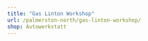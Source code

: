```yaml
---
title: "Gas Linton Workshop"
url: /palmerston-north/gas-linton-workshop/
shop: Autowerkstatt
---
```

